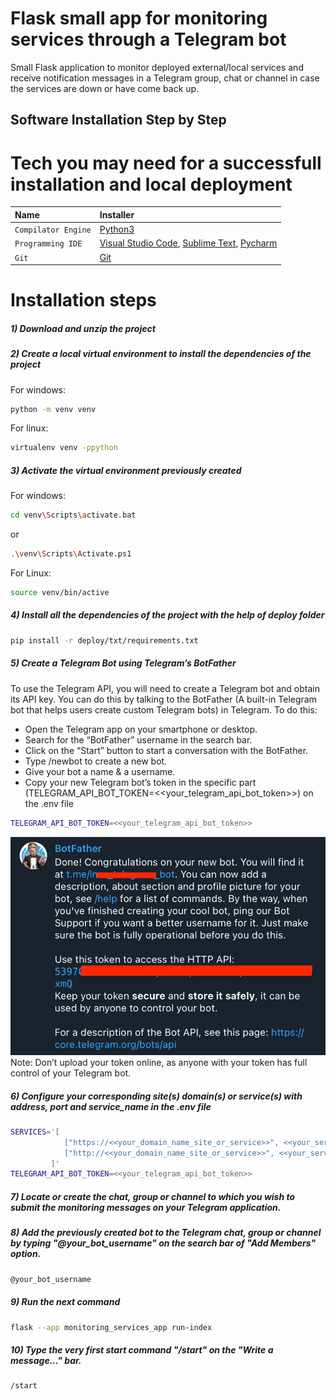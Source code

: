 # Flask small app for monitoring services through a Telegram bot

Small Flask application to monitor deployed external/local services and receive notification messages in a Telegram group, chat or channel in case the services are down or have come back up.

## Software Installation Step by Step

# Tech you may need for a successfull installation and local deployment

| Name                | Installer                                                                                                                                                                                                                      |
|:--------------------|:-------------------------------------------------------------------------------------------------------------------------------------------------------------------------------------------------------------------------------| 
| `Compilator Engine` | [Python3](https://www.python.org/downloads/release/python-396/ "Python3")                                                                                                                                                      |
| `Programming IDE`   | [Visual Studio Code](https://code.visualstudio.com/ "Visual Studio Code"), [Sublime Text](https://www.sublimetext.com/ "Sublime Text"), [Pycharm](https://www.jetbrains.com/es-es/pycharm/download/#section=windows "Pycharm") |
| `Git`               | [Git](https://git-scm.com/downloads/ "Git")                                                                                                                                                                                    |

# Installation steps

##### 1) Download and unzip the project

##### 2) Create a local virtual environment to install the dependencies of the project

For windows:

```bash
python -m venv venv 
```

For linux:

```bash
virtualenv venv -ppython 
```

##### 3) Activate the virtual environment previously created

For windows:

```bash
cd venv\Scripts\activate.bat 
```
or 
```bash
.\venv\Scripts\Activate.ps1
```

For Linux:

```bash
source venv/bin/active
```

##### 4) Install all the dependencies of the project with the help of deploy folder

```bash
pip install -r deploy/txt/requirements.txt
```

##### 5) Create a Telegram Bot using Telegram’s BotFather
To use the Telegram API, you will need to create a Telegram bot and obtain its API key. You can do this by talking to the BotFather (A built-in Telegram bot that helps users create custom Telegram bots) in Telegram. To do this:
- Open the Telegram app on your smartphone or desktop.
- Search for the “BotFather” username in the search bar.
- Click on the “Start” button to start a conversation with the BotFather.
- Type /newbot to create a new bot.
- Give your bot a name & a username.
- Copy your new Telegram bot’s token in the specific part (TELEGRAM_API_BOT_TOKEN=<<your_telegram_api_bot_token>>) on the .env file
```bash
TELEGRAM_API_BOT_TOKEN=<<your_telegram_api_bot_token>>
```

![img.png](img.png)
Note: Don’t upload your token online, as anyone with your token has full control of your Telegram bot.

##### 6) Configure your corresponding site(s) domain(s) or service(s) with address, port and service_name in the .env file 

```bash
SERVICES='[
            ["https://<<your_domain_name_site_or_service>>", <<your_service_port>>, "<<Your Service Name>>"],
            ["http://<<your_domain_name_site_or_service>>", <<your_service_port>>, "<<Your Service Name>>"],
         ]'
TELEGRAM_API_BOT_TOKEN=<<your_telegram_api_bot_token>>
```

##### 7) Locate or create the chat, group or channel to which you wish to submit the monitoring messages on your Telegram application.

##### 8) Add the previously created bot to the Telegram chat, group or channel by typing "@your_bot_username" on the search bar of "Add Members" option.
```bash
@your_bot_username
```

##### 9) Run the next command
```bash
flask --app monitoring_services_app run-index
```

##### 10) Type the very first start command "/start" on the "Write a message..." bar.
```bash
/start
```
